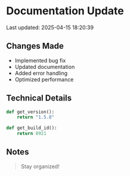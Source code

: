 # Documentation Update

Last updated: 2025-04-15 18:20:39

## Changes Made
- Implemented bug fix
- Updated documentation
- Added error handling
- Optimized performance

## Technical Details
```python
def get_version():
    return "1.5.8"

def get_build_id():
    return 8921
```

## Notes
> Stay organized!
